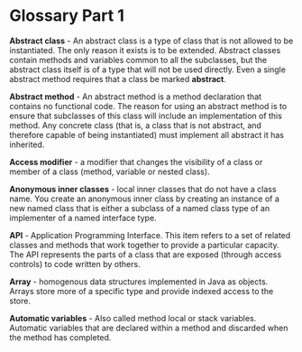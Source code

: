 # Glossary Part 1

**Abstract class** - An abstract class is a type of class that is not allowed to be instantiated.  The only reason it exists is to be extended.  Abstract classes contain methods and variables common to all the subclasses, but the abstract class itself is of a type that will not be used directly.  Even a single abstract method requires that a class be marked __abstract__.




**Abstract method** - An abstract method is a method declaration that contains no functional code.  The reason for using an abstract method is to ensure that subclasses of this class will include an implementation of this method.  Any concrete class (that is, a class that is not abstract, and therefore capable of being instantiated) must implement all abstract it has inherited.


**Access modifier** - a modifier that changes the visibility of a class or member of a class (method, variable or nested class).


**Anonymous inner classes** - local inner classes that do not have a  class name.  You create an anonymous inner class by creating an instance of a new named class that is either a subclass of a named class type of an implementer of a named interface type.


**API** - Application Programming Interface. This item refers to a set of related classes and methods that work together to provide a particular capacity. The API represents the parts of a class that are exposed (through access controls) to code written by others.


**Array** - homogenous data structures implemented in Java as objects.  Arrays store more of a specific type and provide indexed access to the store.


**Automatic variables** - Also called method local or stack variables.  Automatic variables that are declared within a method and discarded when the method has completed.

 
